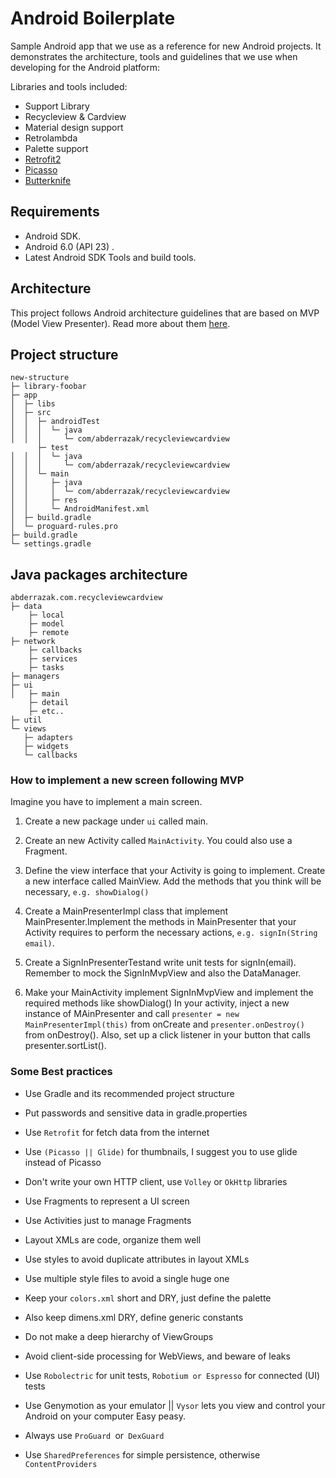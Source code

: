 # Android Boilerplate

Sample Android app that we use as a reference for new Android projects. It demonstrates the architecture, tools and guidelines that we use when developing for the Android platform:

Libraries and tools included:

- Support Library
- Recycleview & Cardview
- Material design support
- Retrolambda
- Palette support
- [Retrofit2]()
- [Picasso]()
- [Butterknife]()

## Requirements
- Android SDK.
- Android 6.0 (API 23) .
- Latest Android SDK Tools and build tools.

## Architecture
This project follows Android architecture guidelines that are based on MVP (Model View Presenter). Read more about them [here](http://www.tinmegali.com/en/model-view-presenter-android-part-1/).

## Project structure
```
new-structure
├─ library-foobar
├─ app
│  ├─ libs
│  ├─ src
│  │  ├─ androidTest
│  │  │  └─ java
│  │  │     └─ com/abderrazak/recycleviewcardview
      ├─ test
│  │  │  └─ java
│  │  │     └─ com/abderrazak/recycleviewcardview
│  │  └─ main
│  │     ├─ java
│  │     │  └─ com/abderrazak/recycleviewcardview
│  │     ├─ res
│  │     └─ AndroidManifest.xml
│  ├─ build.gradle
│  └─ proguard-rules.pro
├─ build.gradle
└─ settings.gradle
```
## Java packages architecture

```
abderrazak.com.recycleviewcardview
├─ data
    ├─ local
    ├─ model
    ├─ remote
├─ network
    ├─ callbacks
    ├─ services
    ├─ tasks
├─ managers
├─ ui
│   ├─ main
    ├─ detail
    ├─ etc..
├─ util
└─ views
   ├─ adapters
   ├─ widgets
   └─ callbacks
```
### How to implement a new screen following MVP

Imagine you have to implement a main screen.

1. Create a new package under ```ui``` called main.

2. Create an new Activity called ```MainActivity```. You could also use a Fragment.

3. Define the view interface that your Activity is going to implement. Create a new interface called MainView. Add the methods that you think will be necessary, ```e.g. showDialog()```

4. Create a MainPresenterImpl class that implement MainPresenter.Implement the methods in MainPresenter that your Activity requires to perform the necessary actions, ```e.g. signIn(String email)```.

5. Create a SignInPresenterTestand write unit tests for signIn(email). Remember to mock the SignInMvpView and also the DataManager.

6. Make your MainActivity implement SignInMvpView and implement the required methods like showDialog()
In your activity, inject a new instance of MAinPresenter and call ``` presenter = new MainPresenterImpl(this) ``` from onCreate and ``` presenter.onDestroy() ``` from onDestroy(). Also, set up a click listener in your button that calls presenter.sortList().

### Some Best practices

- Use Gradle and its recommended project structure

- Put passwords and sensitive data in gradle.properties

- Use ```Retrofit``` for fetch data from the internet

- Use ```(Picasso || Glide)``` for thumbnails, I suggest you to use glide instead of Picasso

- Don't write your own HTTP client, use ```Volley``` or ```OkHttp``` libraries

- Use Fragments to represent a UI screen

- Use Activities just to manage Fragments

- Layout XMLs are code, organize them well

- Use styles to avoid duplicate attributes in layout XMLs

- Use multiple style files to avoid a single huge one

- Keep your ```colors.xml``` short and DRY, just define the palette

- Also keep dimens.xml DRY, define generic constants

- Do not make a deep hierarchy of ViewGroups

- Avoid client-side processing for WebViews, and beware of leaks

- Use ```Robolectric``` for unit tests, ```Robotium or Espresso``` for connected (UI) tests

- Use Genymotion as your emulator || ```Vysor``` lets you view and control your Android on your computer Easy peasy. 

- Always use ```ProGuard ```or``` DexGuard```

- Use ```SharedPreferences``` for simple persistence, otherwise ```ContentProviders```

